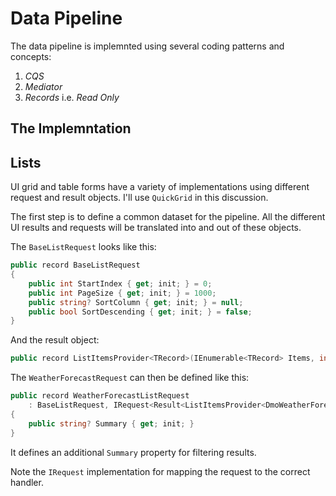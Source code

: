 #  Data Pipeline

The data pipeline is implemnted using several coding patterns and concepts:

1. *CQS*  
2. *Mediator*
3. *Records* i.e. *Read Only*


## The Implemntation

## Lists

UI grid and table forms have a variety of implementations using different request and result objects.  I'll use `QuickGrid` in this discussion.

The first step is to define a common dataset for the pipeline.  All the different UI results and requests will be translated into and out of these objects.

The `BaseListRequest` looks like this:

```csharp
public record BaseListRequest
{
    public int StartIndex { get; init; } = 0;
    public int PageSize { get; init; } = 1000;
    public string? SortColumn { get; init; } = null;
    public bool SortDescending { get; init; } = false;
}
```

And the result object:

```csharp
public record ListItemsProvider<TRecord>(IEnumerable<TRecord> Items, int TotalCount);
```

The `WeatherForecastRequest` can then be defined like this:

```csharp
public record WeatherForecastListRequest
    : BaseListRequest, IRequest<Result<ListItemsProvider<DmoWeatherForecast>>>
{
    public string? Summary { get; init; }
}
```

It defines an additional `Summary` property for filtering results.

Note the `IRequest` implementation for mapping the request to the correct handler.


